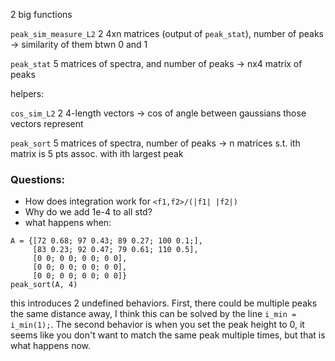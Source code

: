 2 big functions

`peak_sim_measure_L2`
2 4xn matrices (output of `peak_stat`), number of peaks -> similarity of them btwn
0 and 1

`peak_stat`
5 matrices of spectra, and number of peaks -> nx4 matrix of peaks

helpers:

`cos_sim_L2`
2 4-length vectors -> cos of angle between gaussians those vectors represent

`peak_sort`
5 matrices of spectra, number of peaks -> n matrices s.t. ith matrix is 5
pts assoc. with ith largest peak


### Questions:

* How does integration work for `<f1,f2>/(|f1| |f2|)`
* Why do we add 1e-4 to all std?
* what happens when:

```
A = {[72 0.68; 97 0.43; 89 0.27; 100 0.1;],
     [83 0.23; 92 0.47; 79 0.61; 110 0.5],
     [0 0; 0 0; 0 0; 0 0],
     [0 0; 0 0; 0 0; 0 0],
     [0 0; 0 0; 0 0; 0 0]}
peak_sort(A, 4)
```
this introduces 2 undefined behaviors. First, there could be multiple
peaks the same distance away, I think this can be solved by the line `i_min
= i_min(1);`. The second behavior is when you set the peak height to 0, it
seems like you don't want to match the same peak multiple times, but that
is what happens now.
